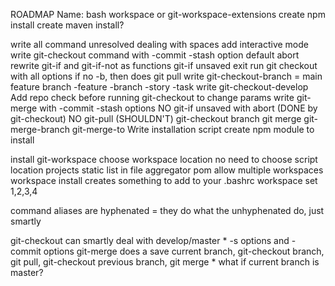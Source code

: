 ROADMAP
Name: bash workspace or git-workspace-extensions
create npm install
create maven install?


write all command
	unresolved dealing with spaces
	add interactive mode
write git-checkout command with -commit -stash option default abort
rewrite git-if and git-if-not as functions
	git-if unsaved exit
	run git checkout with all options
	if no -b, then does git pull
write git-checkout-branch = main feature branch -feature -branch -story -task
write git-checkout-develop
	Add repo check before running git-checkout to change params
write git-merge with -commit -stash options
	NO git-if unsaved with abort (DONE by git-checkout)
	NO git-pull (SHOULDN'T)
	git-checkout branch
	git merge
git-merge-branch
git-merge-to
Write installation script
create npm module to install

install git-workspace
		choose workspace location
		no need to choose script location
		projects
				static list in file
				aggregator pom
		allow multiple workspaces
workspace install creates something to add to your .bashrc
workspace set 1,2,3,4


command aliases are hyphenated = they do what the unhyphenated do, just smartly

git-checkout can smartly deal with develop/master
		* -s options and -commit options
git-merge does a save current branch, git-checkout branch, git pull, git-checkout previous branch, git merge
		* what if current branch is master? 